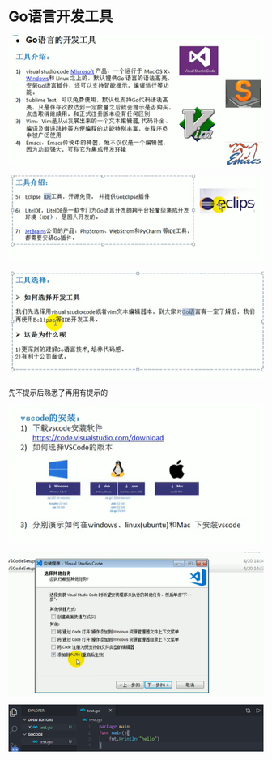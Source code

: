 # Go语言开发工具

![](https://raw.githubusercontent.com/Jasmine2121/images/master/1582854373691.png)

![](https://raw.githubusercontent.com/Jasmine2121/images/master/1582854457287.png)

![](https://raw.githubusercontent.com/Jasmine2121/images/master/1582854492676.png)

先不提示后熟悉了再用有提示的

![](https://raw.githubusercontent.com/Jasmine2121/images/master/1582854572875.png)

![](https://raw.githubusercontent.com/Jasmine2121/images/master/1582854617773.png)



![](https://raw.githubusercontent.com/Jasmine2121/images/master/1582855349748.png)

